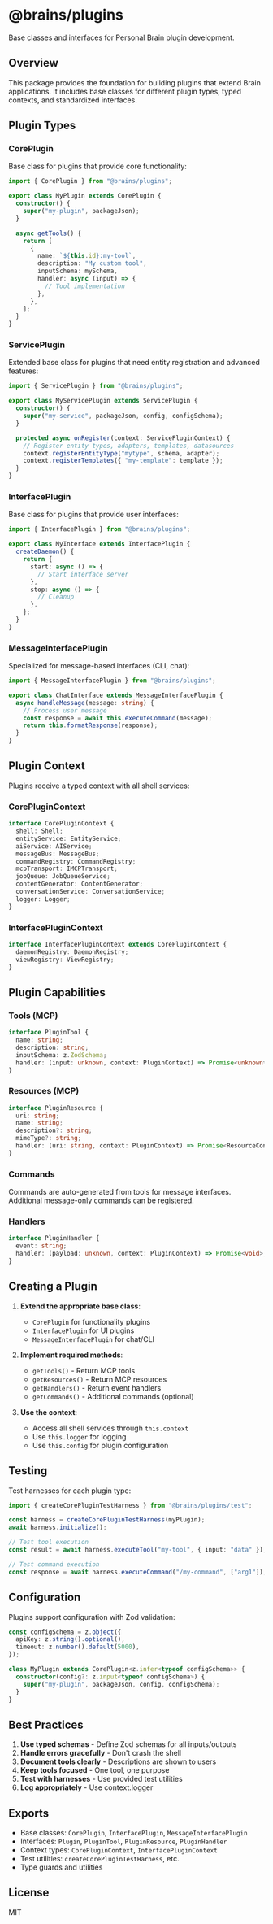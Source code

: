 # @brains/plugins

Base classes and interfaces for Personal Brain plugin development.

## Overview

This package provides the foundation for building plugins that extend Brain applications. It includes base classes for different plugin types, typed contexts, and standardized interfaces.

## Plugin Types

### CorePlugin

Base class for plugins that provide core functionality:

```typescript
import { CorePlugin } from "@brains/plugins";

export class MyPlugin extends CorePlugin {
  constructor() {
    super("my-plugin", packageJson);
  }

  async getTools() {
    return [
      {
        name: `${this.id}:my-tool`,
        description: "My custom tool",
        inputSchema: mySchema,
        handler: async (input) => {
          // Tool implementation
        },
      },
    ];
  }
}
```

### ServicePlugin

Extended base class for plugins that need entity registration and advanced features:

```typescript
import { ServicePlugin } from "@brains/plugins";

export class MyServicePlugin extends ServicePlugin {
  constructor() {
    super("my-service", packageJson, config, configSchema);
  }

  protected async onRegister(context: ServicePluginContext) {
    // Register entity types, adapters, templates, datasources
    context.registerEntityType("mytype", schema, adapter);
    context.registerTemplates({ "my-template": template });
  }
}
```

### InterfacePlugin

Base class for plugins that provide user interfaces:

```typescript
import { InterfacePlugin } from "@brains/plugins";

export class MyInterface extends InterfacePlugin {
  createDaemon() {
    return {
      start: async () => {
        // Start interface server
      },
      stop: async () => {
        // Cleanup
      },
    };
  }
}
```

### MessageInterfacePlugin

Specialized for message-based interfaces (CLI, chat):

```typescript
import { MessageInterfacePlugin } from "@brains/plugins";

export class ChatInterface extends MessageInterfacePlugin {
  async handleMessage(message: string) {
    // Process user message
    const response = await this.executeCommand(message);
    return this.formatResponse(response);
  }
}
```

## Plugin Context

Plugins receive a typed context with all shell services:

### CorePluginContext

```typescript
interface CorePluginContext {
  shell: Shell;
  entityService: EntityService;
  aiService: AIService;
  messageBus: MessageBus;
  commandRegistry: CommandRegistry;
  mcpTransport: IMCPTransport;
  jobQueue: JobQueueService;
  contentGenerator: ContentGenerator;
  conversationService: ConversationService;
  logger: Logger;
}
```

### InterfacePluginContext

```typescript
interface InterfacePluginContext extends CorePluginContext {
  daemonRegistry: DaemonRegistry;
  viewRegistry: ViewRegistry;
}
```

## Plugin Capabilities

### Tools (MCP)

```typescript
interface PluginTool {
  name: string;
  description: string;
  inputSchema: z.ZodSchema;
  handler: (input: unknown, context: PluginContext) => Promise<unknown>;
}
```

### Resources (MCP)

```typescript
interface PluginResource {
  uri: string;
  name: string;
  description?: string;
  mimeType?: string;
  handler: (uri: string, context: PluginContext) => Promise<ResourceContent>;
}
```

### Commands

Commands are auto-generated from tools for message interfaces. Additional message-only commands can be registered.

### Handlers

```typescript
interface PluginHandler {
  event: string;
  handler: (payload: unknown, context: PluginContext) => Promise<void>;
}
```

## Creating a Plugin

1. **Extend the appropriate base class**:
   - `CorePlugin` for functionality plugins
   - `InterfacePlugin` for UI plugins
   - `MessageInterfacePlugin` for chat/CLI

2. **Implement required methods**:
   - `getTools()` - Return MCP tools
   - `getResources()` - Return MCP resources
   - `getHandlers()` - Return event handlers
   - `getCommands()` - Additional commands (optional)

3. **Use the context**:
   - Access all shell services through `this.context`
   - Use `this.logger` for logging
   - Use `this.config` for plugin configuration

## Testing

Test harnesses for each plugin type:

```typescript
import { createCorePluginTestHarness } from "@brains/plugins/test";

const harness = createCorePluginTestHarness(myPlugin);
await harness.initialize();

// Test tool execution
const result = await harness.executeTool("my-tool", { input: "data" });

// Test command execution
const response = await harness.executeCommand("/my-command", ["arg1"]);
```

## Configuration

Plugins support configuration with Zod validation:

```typescript
const configSchema = z.object({
  apiKey: z.string().optional(),
  timeout: z.number().default(5000),
});

class MyPlugin extends CorePlugin<z.infer<typeof configSchema>> {
  constructor(config?: z.input<typeof configSchema>) {
    super("my-plugin", packageJson, config, configSchema);
  }
}
```

## Best Practices

1. **Use typed schemas** - Define Zod schemas for all inputs/outputs
2. **Handle errors gracefully** - Don't crash the shell
3. **Document tools clearly** - Descriptions are shown to users
4. **Keep tools focused** - One tool, one purpose
5. **Test with harnesses** - Use provided test utilities
6. **Log appropriately** - Use context.logger

## Exports

- Base classes: `CorePlugin`, `InterfacePlugin`, `MessageInterfacePlugin`
- Interfaces: `Plugin`, `PluginTool`, `PluginResource`, `PluginHandler`
- Context types: `CorePluginContext`, `InterfacePluginContext`
- Test utilities: `createCorePluginTestHarness`, etc.
- Type guards and utilities

## License

MIT
